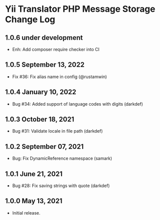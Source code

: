 # Yii Translator PHP Message Storage Change Log

## 1.0.6 under development

- Enh: Add composer require checker into CI

## 1.0.5 September 13, 2022

- Fix #36: Fix alias name in config (@rustamwin)

## 1.0.4 January 10, 2022

- Bug #34: Added support of language codes with digits (darkdef)

## 1.0.3 October 18, 2021

- Bug #31: Validate locale in file path (darkdef)

## 1.0.2 September 07, 2021

- Bug: Fix DynamicReference namespace (samark)

## 1.0.1 June 21, 2021

- Bug #28: Fix saving strings with quote (darkdef)

## 1.0.0 May 13, 2021

- Initial release.
